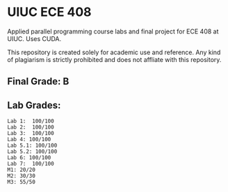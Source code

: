 # UIUC ECE 408

Applied parallel programming course labs and final project for ECE 408 at UIUC. Uses CUDA.

This repository is created solely for academic use and reference. Any kind of plagiarism is strictly prohibited and does not affliate with this repository.

## Final Grade: B

## Lab Grades:

	Lab 1:  100/100
	Lab 2:  100/100
	Lab 3:  100/100
	Lab 4: 100/100
	Lab 5.1: 100/100
	Lab 5.2: 100/100
	Lab 6: 100/100
	Lab 7:  100/100
	M1: 20/20
	M2: 30/30
	M3: 55/50